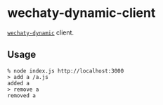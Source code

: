 # wechaty-dynamic-client

[`wechaty-dynamic`](https://github.com/panlina/wechaty-dynamic) client.

## Usage

```shell
% node index.js http://localhost:3000
> add a /a.js
added a
> remove a
removed a
```
